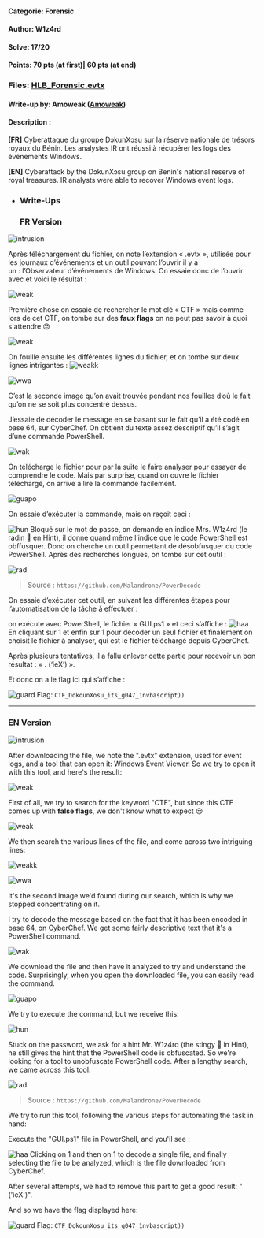 #### Categorie: Forensic 
#### **Author**: W1z4rd
#### Solve: 17/20 
#### Points: 70 pts (at first)| 60 pts (at end)
### Files: [HLB_Forensic.evtx](./Forensic/Files/HLB_Forensic.evtx)  

#### Write-up by: Amoweak ([Amoweak](https://))
#### Description :
**[FR]** 
Cyberattaque du groupe DɔkunXɔsu sur la réserve nationale de trésors royaux du Bénin. Les analystes IR ont réussi à récupérer les logs des événements Windows.

**[EN]** 
Cyberattack by the DɔkunXɔsu group on Benin's national reserve of royal treasures. IR analysts were able to recover Windows event logs.


- ### Write-Ups
  ### FR Version 
  
![intrusion](Images/intrusion.png)



Après téléchargement du fichier, on note l’extension « .evtx », utilisée pour les journaux d’événements et un outil pouvant l’ouvrir il y a un : l’Observateur d’événements de Windows. On essaie donc de l’ouvrir avec et voici le résultat :

![weak](Images/weak.png)

Première chose on essaie de rechercher le mot clé « CTF » mais comme lors de cet CTF, on tombe sur des **faux flags** on ne peut pas savoir à quoi s'attendre 😒

![weak](Images/weak1.png)

On fouille ensuite les différentes lignes du fichier, et on tombe sur deux lignes intrigantes :
![weakk](Images/weak2.png)


![wwa](Images/weak3.png)

C’est la seconde image qu’on avait trouvée pendant nos fouilles  d’où le fait qu’on ne se soit plus concentré dessus.

J’essaie de décoder le message en se basant sur le fait qu’il a été codé en base 64, sur CyberChef. On obtient du texte assez descriptif qu’il s’agit d’une commande PowerShell.

![wak](Images/weak4.png)


On télécharge le fichier pour par la suite le faire analyser pour essayer de comprendre le code. Mais par surprise, quand on ouvre le fichier téléchargé, on arrive à lire la commande facilement.

![guapo](Images/weall.png)

On essaie d’exécuter la commande, mais on reçoit ceci :

![hun](Images/weak5.png)
Bloqué sur le mot de passe, on demande en indice Mrs. W1z4rd (le radin  🤣 en Hint), il donne quand même l’indice que le code PowerShell est obffusquer. Donc on cherche un outil permettant de désobfusquer du code PowerShell. Après des recherches longues, on tombe sur cet outil :

![rad](Images/weak6.png)
> Source : `https://github.com/Malandrone/PowerDecode` 

On essaie d’exécuter cet outil, en suivant les différentes étapes pour l’automatisation de la tâche à effectuer :

on exécute avec PowerShell, le fichier « GUI.ps1 » et ceci s’affiche :
![haa](Images/weak7.png)
En cliquant sur 1 et enfin sur 1 pour décoder un seul fichier et finalement on choisit le fichier à analyser, qui est le fichier téléchargé depuis CyberChef.

Après plusieurs tentatives, il a fallu enlever cette partie pour recevoir un bon résultat : « . (‘ieX’) ».

Et donc on a le flag ici qui s’affiche :

![guard](Images/weak8.png)
Flag: `CTF_DokounXosu_its_g047_1nvbascript))` 

-----------------------------------------------------------
 
  ### EN Version 
  
  
![intrusion](Images/intrusion.png)



After downloading the file, we note the ".evtx" extension, used for event logs, and a tool that can open it: Windows Event Viewer. So we try to open it with this tool, and here's the result:

![weak](Images/weak.png)

First of all, we try to search for the keyword "CTF", but since this CTF comes up with **false flags**, we don't know what to expect 😒

![weak](Images/weak1.png)

We then search the various lines of the file, and come across two intriguing lines:

![weakk](Images/weak2.png)


![wwa](Images/weak3.png)

It's the second image we'd found during our search, which is why we stopped concentrating on it.

I try to decode the message based on the fact that it has been encoded in base 64, on CyberChef. We get some fairly descriptive text that it's a PowerShell command.

![wak](Images/weak4.png)


We download the file and then have it analyzed to try and understand the code. Surprisingly, when you open the downloaded file, you can easily read the command.

![guapo](Images/weall.png)

We try to execute the command, but we receive this:

![hun](Images/weak5.png)

Stuck on the password, we ask for a hint Mr. W1z4rd (the stingy 🤣 in Hint), 
he still gives the hint that the PowerShell code is obfuscated. So we're looking for a tool to unobfuscate PowerShell code. After a lengthy search, we came across this tool:

![rad](Images/weak6.png)
> Source : `https://github.com/Malandrone/PowerDecode` 

We try to run this tool, following the various steps for automating the task in hand:

Execute the "GUI.ps1" file in PowerShell, and you'll see :

![haa](Images/weak7.png)
Clicking on 1 and then on 1 to decode a single file, and finally selecting the file to be analyzed, which is the file downloaded from CyberChef.

After several attempts, we had to remove this part to get a good result: "('ieX')".

And so we have the flag displayed here:

![guard](Images/weak8.png)
Flag: `CTF_DokounXosu_its_g047_1nvbascript))` 
